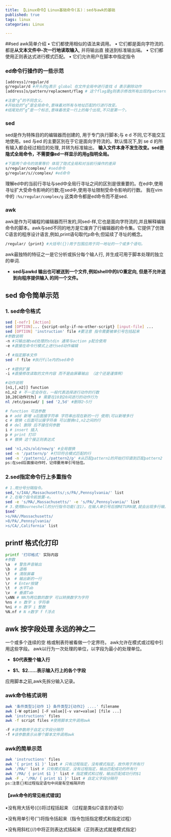 ```yaml
---
title: 【Linux命令】Linux基础命令(五)：sed与awk的基础
published: true
tags: linux
categories: Linux

---
```

##sed awk简单介绍
• 它们都使用相似的语法来调用。
• 它们都是面向字符流的.都是**从文本文件中-次一行地读取输入**, 并将输出直 接送到标准输出端。
• 它们都使用正则表达式进行模式匹配。
• 它们允许用户在脚本中指定指令

### ed命令行操作的一些示范
```bash
[address]/regular/d
g/regular/d #开头的g表示 global 在文件全局中进行查找 d 表示删除动作
[address]s/pattern/replacment/flag # 这个flag是g则表示修改所有出现的pattern

#注意"g”的不同含义。
#开始处的“g”是全局命令,意味着对所有与地址匹配的行进行改变。
#结尾处的“g”是一个标志,意味着改变一行上的每个出现,不只是第一个。
```
### sed
sed是作为特殊目的的编辑器而创建的, 用于专门执行脚本;与 e d 不同,它不能交互地使用。sed 与ed 的主要区別在于它是面向字符流的。默认情况下,到 se d 的所有输入都会经过相应的处理, 并转为标准输出。 **输入文件本身不发生改变。sed是隐式全局命令，不需要像ed一样显示的用g指明全局。**
```bash
#下面两个命令的效果等价 体现了隐式全局和对当前行操作的差异
s/regular/complex/ #sed命令
g/regular/s//complex/ #ed命令
```
理解ed中的当前行寻址与sed中全局行寻址之间的区別是很重要的。在ed中,使用寻址扩大受命令影响的行数;在sed中,使用寻址限制受命令影响的行数。
我在vim中的 `:%s/regular/complex/g` 这类命令都是ed命令而不是sed.

### awk
awk是作为可编程的编辑器而幵发的,同sed-样,它也是面向字符流的,并且解释编辑命令的脚本。awk与sed不同的地方是它废弃了行编辑器的命令集。它提供了仿效C语言的程序设计语言,例如,print语句取代p命令;但延续了寻址的槪念。
```bash
/regular/ {print} #大括号({})用于包围应用于同一地址的一个或多个语句。
```
awk最独特的特征之一是它分析或拆分每个输人行, 并生成可用于脚本处理的独立的单词.

- **sed与awkd 输出也可被送到一个文件,例如shell中的I/O重定向, 但是不允许送到向程序提供输入 的同一个文件。**

## sed 命令简单示范

### 1. sed命令格式

```bash
sed [-nefr] [Action]
sed [OPTION]... {script-only-if-no-other-script} [input-file] ...
sed [OPTION] 'instruction' file #要注意 指令需要被单引号包括起来
#参数说明
-n #只输出被sed处理的stdin 通常与action p配合使用
-e #直接在命令行模式上进行sed动作编辑

-f #指定脚本文件
sed -f file #执行file内的sed命令

-r #提供扩展
-i #直接修改读取的文件内容 而不是由屏幕输出 （这个还是谨慎啊）

#动作说明
[n1,[,n2]] function
n1,n2 # 不一定会存在，一般代表选择进行动作的行数
10,20[动作行为] # 需要在10到20间进行的动作行为
nl /etc/passwd/ | sed '2,5d' #删除2~5行

# function 可选参数
a # add 新增 a后面接字符串 字符串出现在新的一行 使用\可以新增多行
c # 替换 c后面可以接字符串 可以替换n1,n2之间的行
d # del 删除 后不接任何参数
i # insert 插入
p # print 打印
s # 替换 这个接正则表达式 

sed 'n1,n2s/old/new/g' #全局替换
sed -n '/pattern/p' #打印符合模式匹配的行
sed -n '/pattern1/,/pattern2/p' #从匹配pattern1的开始打印直到匹配pattern2
ps:在sed后面接动作时，记得要用单引号括住。
```
### 2.sed指定命令行上多重指令
```bash
# 1.用分号分隔指令。
sed,'s/I4A/,Massachusetts/;s/PA/,Pennsylvania/' list
# 2.在每个指令前放置-e。
sed -e 's/MA/,Massachusetts/' -e 's/PA/,Pennsylvania/' list
# 3.使用Bourneshell的分行指令功能(注1)。在输人单引号后按RETURN键,就会出现多行输入的提示符(>)。
$sed'
>s/HA//Massachusetts/
>8/PA/,Pennsylvania/
>s/CA/,California' list
```
## printf 格式化打印

```bash
printf '打印格式' 实际内容
#参数
\a  # 警告声音输出
\b  # 退格
\f  # 清除屏幕
\n  # 输出新的一行
\r  # Enter按键
\t  # 水平Tab
\v  # 垂直Tab
\xNN # NN为两位数的数字 可以转换数字为字符
%ns # n 数字 s 字符串
%ni # n 数字 i 整数
%N.nf # N n数字 f f浮点
```

## awk 按字段处理 永远的神之二

一个或多个连续的空 格或制表符被看做一个定界符。 awk允许在模式或过程中引用这些字段。 awk以行为一次处理的单位，以字段为最小的处理单位。

- **\$0代表整个输入行**

- **\$1、\$2……表示输入行上的各个字段**

应用脚本之前,awk先拆分输入记录。

### awk命令格式说明

```bash
awk '条件类型1{动作 1} 条件类型2{动作2} ....' filename
awk [-W option] [-F value][-v var=value] [file ...]
awk 'instructions' files
awk -f script files #使用脚本文件调用awk

-F #该参数用于自定义字段分隔符
-f #该参数表示从哪个脚本文件调用awk
```

### awk的简单示范

```bash
awk 'instructions' files
awk '{ print $1 }' list # 只有过程指定，没有模式指定，故作用于所有行
awk '/MA/' list # 只有模式指定，没有过程指定，输出匹配成功的所有行
awk '/MA/ { print $1 }' list # 指定模式和过程，输出匹配成功行的$1
awk -F , '/MA/ { print $1 }' list # 自定义字段分隔符
ps:注意{}和过程指定语句中间是有空格隔开的
```

#### **【awk命令的常见格式错误】**

•没有用大括号({})将过程括起来 （过程是类似C语言的语句）

•没有用单引号('')将指令括起来（指令包括指定模式和指定过程）

•没有用斜杠(//)中将正则表达式括起来（正则表达式就是模式指定）

